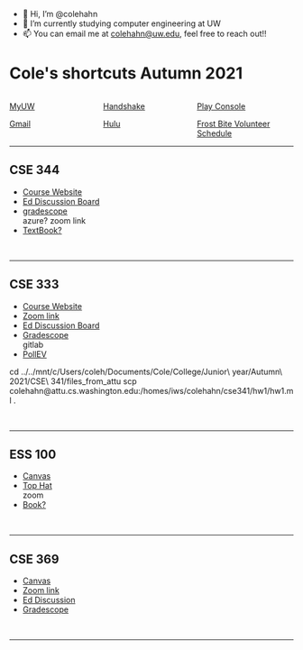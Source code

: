 - 👋 Hi, I’m @colehahn
- 🌱 I’m currently studying computer engineering at UW
- 📫 You can email me at colehahn@uw.edu, feel free to reach out!!

<!---
colehahn/colehahn is a ✨ special ✨ repository because its `README.md` (this file) appears on your GitHub profile.
You can click the Preview link to take a look at your changes.
- 👀 I’m interested in ...
- 💞️ I’m looking to collaborate on ...
--->



<h1>
        Cole's shortcuts Autumn 2021
</h1>

<div style="float: left; width: 33%;">
            <p> <a href="http://my.uw.edu/" target="_blank">MyUW</a> </p>
            <p> <a href="http://mail.google.com/mail/u/0/#inbox" target="_blank">Gmail</a> </p>
</div>

<div style="float: left; width: 33%;">
            <p> <a href="https://uw.joinhandshake.com/" target="_blank">Handshake</a> </p>
            <p> <a href="https://www.hulu.com/my-stuff/" target="_blank">Hulu</a> </p>            
        </div>

<div style="float: left; width: 33%;">
            <p> <a href="https://play.google.com/console/u/0/developers/8612040722949104962/app-list?pli=1" target="_blank">Play Console</a> </p>
            <p> <a href="https://docs.google.com/spreadsheets/d/1edlqdIw98njqh3nNWZnJQMA88accVETWbkAVbR9GhlE/edit?usp=sharing" target="_blank">Frost Bite Volunteer Schedule</a> </p>            
        </div>

<hr style="clear: left">

<h2>
            CSE 344
        </h2>
<p>
<ul>
                <li> <a href="https://sites.google.com/cs.washington.edu/cse344-22wi/homeworks?authuser=0" target="_blank">Course Website</a> </li>
                <li> <a href="https://edstem.org/us/courses/16519/discussion/" target="_blank">Ed Discussion Board</a> </li>
                <li> <a href="https://www.gradescope.com/courses/342678" target="_blank">gradescope</a> </li>
                azure?
                zoom link
                <li> <a href="" target="_blank">TextBook?</a> </li>                
            </ul>
        </p> <br> <hr>

<h2>
            CSE 333
        </h2>
<p>
<ul>
                <li> <a href="https://courses.cs.washington.edu/courses/cse333/22wi/calendar/" target="_blank">Course Website</a> </li>
                <li> <a href="https://canvas.uw.edu/courses/1515274/external_tools/95443" target="_blank">Zoom link</a> </li>
                <li> <a href="https://edstem.org/us/courses/16388/discussion/" target="_blank">Ed Discussion Board</a> </li>
                <li> <a href="https://www.gradescope.com/courses/340190" target="_blank">Gradescope</a> </li>
                gitlab
                <li> <a href="http://pollev.com/cse333" target="_blank">PollEV</a> </li>
            </ul>
            cd ../../mnt/c/Users/coleh/Documents/Cole/College/Junior\ year/Autumn\ 2021/CSE\ 341/files_from_attu
            scp colehahn@attu.cs.washington.edu:/homes/iws/colehahn/cse341/hw1/hw1.ml .
        </p> <br> <hr>

<h2>
            ESS 100
        </h2>
<p>
<ul>
                <li> <a href="https://canvas.uw.edu/courses/1515920" target="_blank">Canvas</a> </li>
                <li> <a href="https://app.tophat.com/e/464344/lecture" target="_blank">Top Hat</a> </li>
                zoom
                <li> <a href="" target="_blank">Book?</a> </li>
            </ul>
        </p> <br> <hr>

<h2>
            CSE 369
        </h2>
<p>
<ul>
                <li> <a href="https://canvas.uw.edu/courses/1515293" target="_blank">Canvas</a> </li>       
                <li> <a href="https://canvas.uw.edu/courses/1515293/external_tools/95443" target="_blank">Zoom link</a> </li>       
                <li> <a href="https://edstem.org/us/courses/16387/discussion/" target="_blank">Ed Discussion</a> </li>
                <li> <a href="https://www.gradescope.com/courses/340158" target="_blank">Gradescope</a> </li>
            </ul>
        </p> <br> <hr>


    
